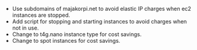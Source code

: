* Use subdomains of majakorpi.net to avoid elastic IP charges when ec2 instances are stopped.
* Add script for stopping and starting instances to avoid charges when not in use.
* Change to t4g.nano instance type for cost savings.
* Change to spot instances for cost savings.
